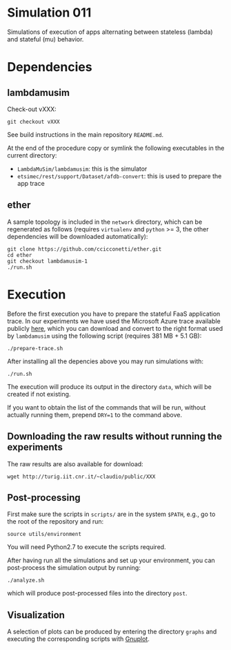 # Simulation 011

Simulations of execution of apps alternating between stateless (lambda) and stateful (mu) behavior.

# Dependencies

## lambdamusim

Check-out vXXX:

```
git checkout vXXX
```

See build instructions in the main repository `README.md`.

At the end of the procedure copy or symlink the following executables in the current directory:

- `LambdaMuSim/lambdamusim`: this is the simulator
- `etsimec/rest/support/Dataset/afdb-convert`: this is used to prepare the app trace

## ether

A sample topology is included in the `network` directory, which can be regenerated as follows (requires `virtualenv` and `python` >= 3, the other dependencies will be downloaded automatically):

```
git clone https://github.com/ccicconetti/ether.git
cd ether
git checkout lambdamusim-1
./run.sh
```

# Execution

Before the first execution you have to prepare the stateful FaaS application trace. In our experiments we have used the Microsoft Azure trace available publicly [here](https://github.com/Azure/AzurePublicDataset/blob/master/AzureFunctionsBlobDataset2020.md), which you can download and convert to the right format used by `lambdamusim` using the following script (requires 381 MB + 5.1 GB):

```
./prepare-trace.sh
```

After installing all the depencies above you may run simulations with:

```
./run.sh
```

The execution will produce its output in the directory `data`, which will be created if not existing.

If you want to obtain the list of the commands that will be run, without actually running them, prepend `DRY=1` to the command above.

## Downloading the raw results without running the experiments

The raw results are also available for download:

```
wget http://turig.iit.cnr.it/~claudio/public/XXX
```

## Post-processing

First make sure the scripts in `scripts/` are in the system `$PATH`, e.g., go to the root of the repository and run:

```
source utils/environment
```

You will need Python2.7 to execute the scripts required.

After having run all the simulations and set up your environment, you can post-process the simulation output by running:

```
./analyze.sh
```

which will produce post-processed files into the directory `post`.

## Visualization

A selection of plots can be produced by entering the directory `graphs` and executing the corresponding scripts with [Gnuplot](http://www.gnuplot.info/).
